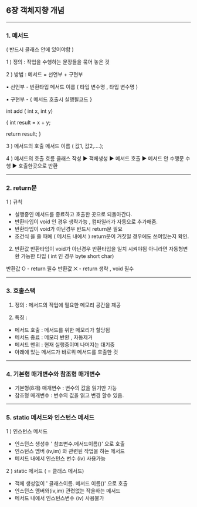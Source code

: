## 6장 객체지향 개념
---
### 1. 메서드

( 반드시 클래스 안에 있어야함 )

1 ) 정의 : 작업을 수행하는 문장들을 묶어 놓은 것

2 ) 방법 : 메서드 = 선언부 + 구현부


▪ 선언부 -  반환타입 메서드 이름 ( 타입 변수명 , 타입 변수명 ) 

▪ 구현부 - { 메서드 호출시 실행될코드  }


int add ( int x, int y)

  { int result = x + y;
  
   return result; }
 


 3 ) 메서드의 호출 
 메서드 이름 ( 값1, 값2,....);
 
 4 ) 메서드의 호출 흐름
 클래스 작성 ▶ 객체생성 ▶ 메서드 호출 ▶ 메서드 안 수행문 수행 ▶ 호출한곳으로 반환
 
 ---
 
 ### 2. return문 
 1 ) 규칙 
  * 실행중인 메서드를 종료하고 호출한 곳으로 되돌아간다.
  *  반환타입이 void 인 경우 생략가능 , 컴파일러가 자동으로 추가해줌.
  *  반환타입이 void가 아닌경우 반드시 return문 필요
  *  조건식 을 쓸 때에 ( 메서드 내에서 )  return문이  거짓일 경우에도 쓰여있는지 확인.

2) 반환값
 반환타입이 void가  아닌경우  반환타입을 일치 시켜야됨
 아니라면 자동형변환 가능한 타입 ( int 인 경우 byte short char)
  
 반환값 O -  return 필수
 반환값 ⨉ - return 생략 , void 필수

---

### 3. 호출스택 
1) 정의 : 메서드의 작업에 필요한 메모리 공간을 제공
 
2) 특징 :
  + 메서드 호출 : 메서드를 위한 메모리가 할당됨
  + 메서드 종료 : 메모리 반환 , 자동제거
  + 메서드 맨위 : 현재 실행중이며 나머지는 대기중
  + 아래에 있는 메서드가 바로위 메서드를 호출한 것
 
 ----
 ### 4. 기본형 매개변수와 참조형 매개변수
 * 기본형(8개) 매개변수 : 변수의 값을 읽기만 가능
 * 참조형 매개변수 : 변수의 값을 읽고 변경 할수 있음.
 
 ---
 ### 5. static 메서드와 인스턴스 메서드

1  ) 인스턴스 메서드
 * 인스턴스 생성후  ' 참조변수.메서드이름()' 으로 호출
 * 인스턴스 멤버 (iv,im) 와 관련된 작업을 하는 메서드
 * 메서드 내에서 인스턴스 변수 (iv) 사용가능

2  ) static 메서드 ( = 클래스 메서드) 
* 객체 생성없이 ' 클래스이름. 메서드 이름()' 으로 호출
* 인스턴스 멤버와(iv,im) 관련없는 작을하는 메서드
* 메서드 내에서 인스턴스변수 (iv) 사용불가
